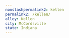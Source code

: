 ```yaml
---
﻿nonslashpermalink2: kellen
permalink2: /kellen/
alley: Kellen
city: McCordsville
state: Indiana
---
```

